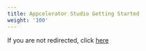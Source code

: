 ```yaml
---
title: Appcelerator Studio Getting Started
weight: '100'
---
```

 If you are not redirected, click [here](/guide/Axway_Appcelerator_Studio/Axway_Appcelerator_Studio_Getting_Started/)
